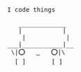 <pre>
I code things

   _____________
   |           |
    |           |
___|___________|__
 \|⭕️   ‿   ⭕️|\
  [_]_______[_]
</pre>
